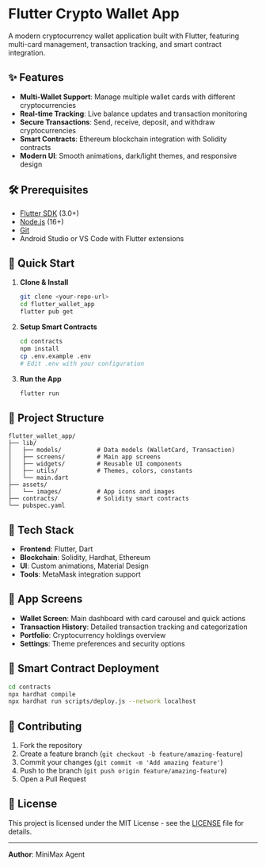 # Flutter Crypto Wallet App

A modern cryptocurrency wallet application built with Flutter, featuring multi-card management, transaction tracking, and smart contract integration.

## ✨ Features

- **Multi-Wallet Support**: Manage multiple wallet cards with different cryptocurrencies
- **Real-time Tracking**: Live balance updates and transaction monitoring
- **Secure Transactions**: Send, receive, deposit, and withdraw cryptocurrencies
- **Smart Contracts**: Ethereum blockchain integration with Solidity contracts
- **Modern UI**: Smooth animations, dark/light themes, and responsive design

## 🛠️ Prerequisites

- [Flutter SDK](https://flutter.dev/docs/get-started/install) (3.0+)
- [Node.js](https://nodejs.org/) (16+)
- [Git](https://git-scm.com/)
- Android Studio or VS Code with Flutter extensions

## 🚀 Quick Start

1. **Clone & Install**
   ```bash
   git clone <your-repo-url>
   cd flutter_wallet_app
   flutter pub get
   ```

2. **Setup Smart Contracts**
   ```bash
   cd contracts
   npm install
   cp .env.example .env
   # Edit .env with your configuration
   ```

3. **Run the App**
   ```bash
   flutter run
   ```

## 📁 Project Structure

```
flutter_wallet_app/
├── lib/
│   ├── models/          # Data models (WalletCard, Transaction)
│   ├── screens/         # Main app screens
│   ├── widgets/         # Reusable UI components
│   ├── utils/           # Themes, colors, constants
│   └── main.dart
├── assets/
│   └── images/          # App icons and images
├── contracts/           # Solidity smart contracts
└── pubspec.yaml
```

## 🔧 Tech Stack

- **Frontend**: Flutter, Dart
- **Blockchain**: Solidity, Hardhat, Ethereum
- **UI**: Custom animations, Material Design
- **Tools**: MetaMask integration support

## 📱 App Screens

- **Wallet Screen**: Main dashboard with card carousel and quick actions
- **Transaction History**: Detailed transaction tracking and categorization
- **Portfolio**: Cryptocurrency holdings overview
- **Settings**: Theme preferences and security options

## 🔐 Smart Contract Deployment

```bash
cd contracts
npx hardhat compile
npx hardhat run scripts/deploy.js --network localhost
```

## 🤝 Contributing

1. Fork the repository
2. Create a feature branch (`git checkout -b feature/amazing-feature`)
3. Commit your changes (`git commit -m 'Add amazing feature'`)
4. Push to the branch (`git push origin feature/amazing-feature`)
5. Open a Pull Request

## 📄 License

This project is licensed under the MIT License - see the [LICENSE](LICENSE) file for details.

---

**Author**: MiniMax Agent
